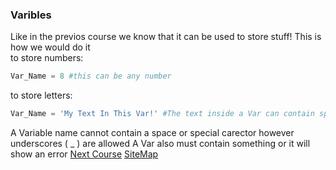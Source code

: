 ### Varibles
Like in the previos course we know that it can be used to store stuff! This is how we would do it\
to store numbers:
```python
Var_Name = 8 #this can be any number
```
to store letters:
```python
Var_Name = 'My Text In This Var!' #The text inside a Var can contain special carectors. unsupported showes : □
```
A Variable name cannot contain a space or special carector however underscores ( _ ) are allowed
A Var also must contain something or it will show an error
[Next Course](Loops.html)
[SiteMap](Map.html)
